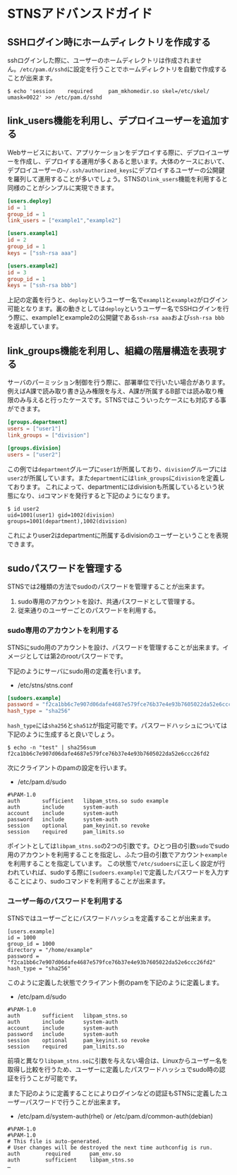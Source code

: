 # STNSアドバンスドガイド
## SSHログイン時にホームディレクトリを作成する
sshログインした際に、ユーザーのホームディレクトリは作成されません。`/etc/pam.d/sshd`に設定を行うことでホームディレクトリを自動で作成することが出来ます。

```
$ echo 'session    required     pam_mkhomedir.so skel=/etc/skel/ umask=0022' >> /etc/pam.d/sshd
```

## link_users機能を利用し、デプロイユーザーを追加する
Webサービスにおいて、アプリケーションをデプロイする際に、デプロイユーザーを作成し、デプロイする運用が多くあると思います。大体のケースにおいて、デプロイユーザーの`~/.ssh/authorized_keys`にデプロイするユーザーの公開鍵を羅列して運用することが多いでしょう。STNSの`link_users`機能を利用すると同様のことがシンプルに実現できます。

```toml
[users.deploy]
id = 1
group_id = 1
link_users = ["example1","example2"]

[users.example1]
id = 2
group_id = 1
keys = ["ssh-rsa aaa"]

[users.example2]
id = 3
group_id = 1
keys = ["ssh-rsa bbb"]
```

上記の定義を行うと、`deploy`というユーザー名で`exampl1`と`example2`がログイン可能となります。裏の動きとしては`deploy`というユーザー名でSSHログインを行う際に、example1とexample2の公開鍵である`ssh-rsa aaa`および`ssh-rsa bbb`を返却しています。

## link_groups機能を利用し、組織の階層構造を表現する
サーバのパーミッション制御を行う際に、部署単位で行いたい場合があります。例えばA課で読み取り書き込み権限を与え、A課が所属するB部では読み取り権限のみ与えると行ったケースです。STNSではこういったケースにも対応する事ができます。

```toml
[groups.department]
users = ["user1"]
link_groups = ["division"]

[groups.division]
users = ["user2"]

```

この例では`department`グループに`user1`が所属しており、`division`グループには`user2`が所属しています。また`department`には`link_groups`に`division`を定義しております。
これによって、departmentにはdivisionも所属しているという状態になり、`id`コマンドを発行すると下記のようになります。

```
$ id user2
uid=1001(user1) gid=1002(division) groups=1001(department),1002(division)
```

これによりuser2はdepartmentに所属するdivisionのユーザーということを表現できます。

## sudoパスワードを管理する
STNSでは2種類の方法でsudoのパスワードを管理することが出来ます。

1. sudo専用のアカウントを設け、共通パスワードとして管理する。
2. 従来通りのユーザーごとのパスワードを利用する。

### sudo専用のアカウントを利用する
STNSにsudo用のアカウントを設け、パスワードを管理することが出来ます。イメージとしては第2のrootパスワードです。

下記のようにサーバにsudo用の定義を行います。
* /etc/stns/stns.conf
```toml
[sudoers.example]
password = "f2ca1bb6c7e907d06dafe4687e579fce76b37e4e93b7605022da52e6ccc26fd2"
hash_type = "sha256"
```

`hash_type`には`sha256`と`sha512`が指定可能です。パスワードハッシュについては下記のように生成すると良いでしょう。

```
$ echo -n "test" | sha256sum
f2ca1bb6c7e907d06dafe4687e579fce76b37e4e93b7605022da52e6ccc26fd2
```

次にクライアントのpamの設定を行います。

* /etc/pam.d/sudo
```
#%PAM-1.0
auth       sufficient   libpam_stns.so sudo example
auth       include      system-auth
account    include      system-auth
password   include      system-auth
session    optional     pam_keyinit.so revoke
session    required     pam_limits.so
```

ポイントとしては`libpam_stns.so`の2つの引数です。ひとつ目の引数`sudo`でsudo用のアカウントを利用することを指定し、ふたつ目の引数でアカウント`example`を利用することを指定しています。
この状態で`/etc/sudoers`に正しく設定が行われていれば、sudoする際に`[sudoers.example]`で定義したパスワードを入力することにより、sudoコマンドを利用することが出来ます。

### ユーザー毎のパスワードを利用する
STNSではユーザーごとにパスワードハッシュを定義することが出来ます。

```
[users.example]
id = 1000
group_id = 1000
directory = "/home/example"
password = "f2ca1bb6c7e907d06dafe4687e579fce76b37e4e93b7605022da52e6ccc26fd2"
hash_type = "sha256"
```

このように定義した状態でクライアント側のpamを下記のように定義します。

* /etc/pam.d/sudo

```
#%PAM-1.0
auth       sufficient   libpam_stns.so
auth       include      system-auth
account    include      system-auth
password   include      system-auth
session    optional     pam_keyinit.so revoke
session    required     pam_limits.so
```

前項と異なり`libpam_stns.so`に引数を与えない場合は、Linuxからユーザー名を取得し比較を行うため、ユーザーに定義したパスワードハッシュでsudo時の認証を行うことが可能です。

また下記のように定義することによりログインなどの認証もSTNSに定義したユーザーパスワードで行うことが出来ます。

* /etc/pam.d/system-auth(rhel) or /etc/pam.d/common-auth(debian)

```
#%PAM-1.0
#%PAM-1.0
# This file is auto-generated.
# User changes will be destroyed the next time authconfig is run.
auth        required      pam_env.so
auth        sufficient    libpam_stns.so 
…
```
